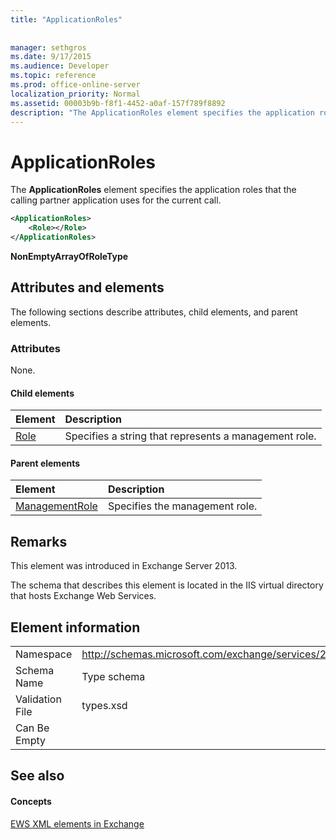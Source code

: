 ```yaml
---
title: "ApplicationRoles"
 
 
manager: sethgros
ms.date: 9/17/2015
ms.audience: Developer
ms.topic: reference
ms.prod: office-online-server
localization_priority: Normal
ms.assetid: 00003b9b-f8f1-4452-a0af-157f789f8892
description: "The ApplicationRoles element specifies the application roles that the calling partner application uses for the current call."
---
```


# ApplicationRoles

The **ApplicationRoles** element specifies the application roles that the calling partner application uses for the current call. 
  
```XML
<ApplicationRoles>
    <Role></Role>
</ApplicationRoles>
```

 **NonEmptyArrayOfRoleType**
## Attributes and elements

The following sections describe attributes, child elements, and parent elements.
  
### Attributes

None.
  
#### Child elements

|**Element**|**Description**|
|:-----|:-----|
|[Role](role.md) <br/> |Specifies a string that represents a management role.  <br/> |
   
#### Parent elements

|**Element**|**Description**|
|:-----|:-----|
|[ManagementRole](managementrole.md) <br/> |Specifies the management role.  <br/> |
   
## Remarks

This element was introduced in Exchange Server 2013.
  
The schema that describes this element is located in the IIS virtual directory that hosts Exchange Web Services.
  
## Element information

|||
|:-----|:-----|
|Namespace  <br/> |http://schemas.microsoft.com/exchange/services/2006/types  <br/> |
|Schema Name  <br/> |Type schema  <br/> |
|Validation File  <br/> |types.xsd  <br/> |
|Can Be Empty  <br/> ||
   
## See also

#### Concepts

[EWS XML elements in Exchange](ews-xml-elements-in-exchange.md)

